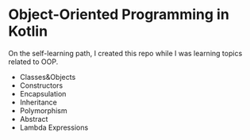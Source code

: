 # Object-Oriented Programming in Kotlin
On the self-learning path, I created this repo while I was learning topics related to OOP.

 - Classes&Objects
 - Constructors
 - Encapsulation
 - Inheritance
 - Polymorphism
 - Abstract
 - Lambda Expressions
